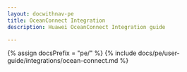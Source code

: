 ```yaml
---
layout: docwithnav-pe
title: OceanConnect Integration
description: Huawei OceanConnect Integration guide 

---
```

{% assign docsPrefix = "pe/" %}
{% include docs/pe/user-guide/integrations/ocean-connect.md %}

